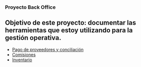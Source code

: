 ### Proyecto Back Office

## Objetivo de este proyecto: documentar las herramientas que estoy utilizando para la gestión operativa.

- [Pago de proveedores y conciliación](https://github.com/alessandro-baldo/back-office/blob/main/Proyecto_Back_Office_Pago%20de%20proveedores.md)
- [Comisiones](https://github.com/alessandro-baldo/back-office/blob/main/Proyecto_Back_Office_Comisiones.md)
- [Inventario](https://github.com/alessandro-baldo/back-office/blob/main/Proyecto_Back_Office_Stock.md)
